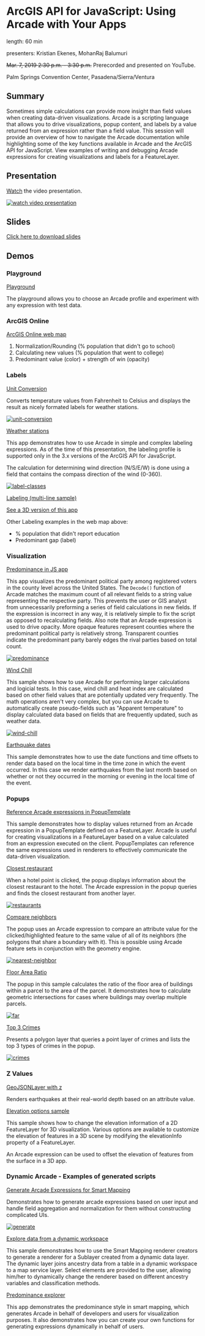 # ArcGIS API for JavaScript: Using Arcade with Your Apps

length: 60 min

presenters: Kristian Ekenes, MohanRaj Balumuri

~~Mar. 7, 2019 2:30 p.m. - 3:30 p.m.~~ Prerecorded and presented on YouTube.

Palm Springs Convention Center, Pasadena/Sierra/Ventura

## Summary

Sometimes simple calculations can provide more insight than field values when creating data-driven visualizations. Arcade is a scripting language that allows you to drive visualizations, popup content, and labels by a value returned from an expression rather than a field value. This session will provide an overview of how to navigate the Arcade documentation while highlighting some of the key functions available in Arcade and the ArcGIS API for JavaScript. View examples of writing and debugging Arcade expressions for creating visualizations and labels for a FeatureLayer.

## Presentation

[Watch](https://www.youtube.com/watch?v=5_Aqj2K1u9Q) the video presentation.

[![watch video presentation](https://i.ytimg.com/vi/5_Aqj2K1u9Q/hqdefault.jpg)](https://www.youtube.com/watch?v=5_Aqj2K1u9Q)

## Slides

[Click here to download slides](https://github.com/ekenes/conferences/raw/master/ds-2020/arcade/slides.pptx)

## Demos

### Playground

[Playground](https://developers.arcgis.com/arcade/playground/)

The playground allows you to choose an Arcade profile and experiment with any expression with test data.

### ArcGIS Online

[ArcGIS Online web map](https://jsapi.maps.arcgis.com/home/webmap/viewer.html?webmap=f3f83b97f9c14c1abe79ed49810ba023)

1. Normalization/Rounding (% population that didn't go to school)
2. Calculating new values (% population that went to college)
3. Predominant value (color) + strength of win (opacity)

### Labels

[Unit Conversion](https://ekenes.github.io/conferences/ds-2020/arcade/demos/unit-conversion/)

Converts temperature values from Fahrenheit to Celsius and displays the result as nicely formated labels for weather stations.

[![unit-conversion](images/unit-conversion.png)](https://ekenes.github.io/conferences/ds-2020/arcade/demos/unit-conversion/)

[Weather stations](https://developers.arcgis.com/javascript/latest/sample-code/labels-multiple-classes/index.html)

This app demonstrates how to use Arcade in simple and complex labeling expressions. As of the time of this presentation, the labeling profile is supported only in the 3.x versions of the ArcGIS API for JavaScript.

The calculation for determining wind direction (N/S/E/W) is done using a field that contains the compass direction of the wind (0-360).

[![label-classes](images/label-classes.png)](https://developers.arcgis.com/javascript/latest/sample-code/labels-multiple-classes/index.html)

[Labeling (multi-line sample)]((https://developers.arcgis.com/javascript/latest/sample-code/labels-multiline/index.html))

[See a 3D version of this app](https://developers.arcgis.com/javascript/latest/sample-code/layers-featurelayer-labeling-3d/live/index.html)

Other Labeling examples in the web map above:

- % population that didn't report education
- Predominant gap (label)

### Visualization

[Predominance in JS app](https://ekenes.github.io/conferences/ds-2020/arcade/demos/political-parties/)

This app visualizes the predominant political party among registered voters in the county level across the United States. The `Decode()` function of Arcade matches the maximum count of all relevant fields to a string value representing the respective party. This prevents the user or GIS analyst from unnecessarily preforming a series of field calculations in new fields. If the expression is incorrect in any way, it is relatively simple to fix the script as opposed to recalculating fields. Also note that an Arcade expression is used to drive opacity. More opaque features represent counties where the predominant political party is relatively strong. Transparent counties indicate the predominant party barely edges the rival parties based on total count.

[![predominance](images/predominance.png)](https://ekenes.github.io/conferences/ds-2020/arcade/demos/political-parties/)

[Wind Chill](https://ekenes.github.io/conferences/ds-2020/arcade/demos/wind-chill/)

This sample shows how to use Arcade for performing larger calculations and logicial tests. In this case, wind chill and heat index are calculated based on other field values that are potentially updated very frequently. The math operations aren't very complex, but you can use Arcade to automatically create pseudo-fields such as "Apparent temperature" to display calculated data based on fields that are frequently updated, such as weather data.

[![wind-chill](images/wind-chill.png)](https://ekenes.github.io/conferences/ds-2020/arcade/demos/wind-chill/)

[Earthquake dates](https://ekenes.github.io/esri-js-samples/4/visualization/arcade-time-day/)

This sample demonstrates how to use the date functions and time offsets to render data based on the local time in the time zone in which the event occurred. In this case we render earthquakes from the last month based on whether or not they occurred in the morning or evening in the local time of the event.

### Popups

[Reference Arcade expressions in PopupTemplate](https://ekenes.github.io/conferences/ds-2020/arcade/demos/popup-template/)

This sample demonstrates how to display values returned from an Arcade expression in a PopupTemplate defined on a FeatureLayer. Arcade is useful for creating visualizations in a FeatureLayer based on a value calculated from an expression executed on the client. PopupTemplates can reference the same expressions used in renderers to effectively communicate the data-driven visualization.

[Closest restaurant](https://ekenes.github.io/conferences/ds-2020/arcade/demos/popup-featuresets/closest-restaurant.html)

When a hotel point is clicked, the popup displays information about the closest restaurant to the hotel. The Arcade expression in the popup queries and finds the closest restaurant from another layer.

[![restaurants](images/restaurants.png)](https://ekenes.github.io/conferences/ds-2020/arcade/demos/popup-featuresets/closest-restaurant.html)

[Compare neighbors](https://ekenes.github.io/conferences/ds-2020/arcade/demos/popup-featuresets/compare-neighbors.html)

The popup uses an Arcade expression to compare an attribute value for the clicked/highlighted feature to the same value of all of its neighbors (the polygons that share a boundary with it). This is possible using Arcade feature sets in conjunction with the geometry engine.

[![nearest-neighbor](images/nearest-neighbor.png)](https://ekenes.github.io/conferences/ds-2020/arcade/demos/popup-featuresets/compare-neighbors.html)

[Floor Area Ratio](https://ekenes.github.io/conferences/ds-2020/arcade/demos/popup-featuresets/floor-area-ratio.html)

The popup in this sample calculates the ratio of the floor area of buildings within a parcel to the area of the parcel. It demonstrates how to calculate geometric intersections for cases where buildings may overlap multiple parcels.

[![far](images/far.png)](https://ekenes.github.io/conferences/ds-2020/arcade/demos/popup-featuresets/floor-area-ratio.html)

[Top 3 Crimes](https://ekenes.github.io/conferences/ds-2020/arcade/demos/popup-featuresets/top-3-crimes.html)

Presents a polygon layer that queries a point layer of crimes and lists the top 3 types of crimes in the popup.

[![crimes](images/crimes.png)](https://ekenes.github.io/conferences/ds-2020/arcade/demos/popup-featuresets/top-3-crimes.html)

### Z Values

[GeoJSONLayer with z](https://ycabon.github.io/2019-devsummit-plenary/2_geojson.html)

Renders earthquakes at their real-world depth based on an attribute value.

[Elevation options sample](https://developers.arcgis.com/javascript/latest/sample-code/scene-elevationinfo/live/index.html)

This sample shows how to change the elevation information of a 2D FeatureLayer for 3D visualization. Various options are available to customize the elevation of features in a 3D scene by modifying the elevationInfo property of a FeatureLayer.

An Arcade expression can be used to offset the elevation of features from the surface in a 3D app.

### Dynamic Arcade - Examples of generated scripts

[Generate Arcade Expressions for Smart Mapping](https://ekenes.github.io/conferences/ds-2020/arcade/demos/generate-arcade/)

Demonstrates how to generate arcade expressions based on user input and handle field aggregation and normalization for them without constructing complicated UIs.

[![generate](images/generate.png)](https://ekenes.github.io/conferences/ds-2020/arcade/demos/generate-arcade/)

[Explore data from a dynamic workspace](https://developers.arcgis.com/javascript/latest/sample-code/visualization-sm-sublayer/index.html)

This sample demonstrates how to use the Smart Mapping renderer creators to generate a renderer for a Sublayer created from a dynamic data layer. The dynamic layer joins ancestry data from a table in a dynamic workspace to a map service layer. Select elements are provided to the user, allowing him/her to dynamically change the renderer based on different ancestry variables and classification methods.

[Predominance explorer](https://ekenes.github.io/esri-ts-samples/visualization/smart-mapping/predominance/popup-template/)

This app demonstrates the predominance style in smart mapping, which generates Arcade in behalf of developers and users for visualization purposes. It also demonstrates how you can create your own functions for generating expressions dynamically in behalf of users.
